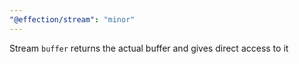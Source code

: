 ```yaml
---
"@effection/stream": "minor"
---
```


Stream `buffer` returns the actual buffer and gives direct access to it

